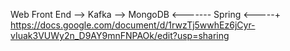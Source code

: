 
Web Front End --> Kafka     --> MongoDB
        <-------  Spring  <-----+
https://docs.google.com/document/d/1rwzTj5wwhEz6jCyr-vIuak3VUWy2n_D9AY9mnFNPAOk/edit?usp=sharing
